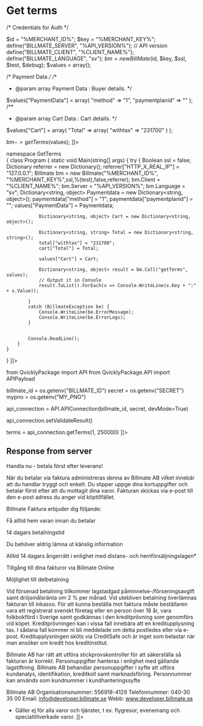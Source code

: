 # Get terms

<tabs>
  <tab title="%code-php5%">
<code-block lang="PHP">
<![CDATA[
<?php
$test = true;
$ssl = true;
$debug = false;

/* Credentials for Auth */

$id = "%MERCHANT_ID%";
$key = "%MERCHANT_KEY%";
define("BILLMATE_SERVER", "%API_VERSION%"); // API version
define("BILLMATE_CLIENT", "%CLIENT_NAME%");
define("BILLMATE_LANGUAGE", "sv");
$bm = new BillMate($id, $key, $ssl, $test, $debug);
$values = array();

/* Payment Data */
/**
* @param array Payment Data : Buyer details.
  */

$values["PaymentData"] = array(
    "method" => "1",
    "paymentplanid" => ""
);
/**
* @param array Cart Data : Cart details.
  */

$values["Cart"] = array(
    "Total" => array(
        "withtax" => "231700"
    )
);

$bm->getTerms($values);
]]>
</code-block>
  </tab>


  <tab title="%code-php8%">
<code-block lang="PHP">
<![CDATA[
// Work in progress
]]>
</code-block>
  </tab>


  <tab title="%code-csharp%">
<code-block lang="c#">
<![CDATA[
using System;
using System.Collections.Generic;
using System.Linq;
using System.Text;
using BillmateAPI;

namespace GetTerms  
{
    class Program
    {
        static void Main(string[] args)
        {
            try
            {
                Boolean ssl = false;
                Dictionary referrer = new Dictionary();
                referrer["HTTP_X_REAL_IP"] = "127.0.0.1";
                Billmate bm = new Billmate("%MERCHANT_ID%", "%MERCHANT_KEY%",ssl,%(test),false,referrer);
                bm.Client = "%CLIENT_NAME%";
                bm.Server = "%API_VERSION%";
                bm.Language = "sv";
                Dictionary<string, object> Paymentdata = new Dictionary<string, object>();
                paymentdata["method"] = "1";
                paymentdata["paymentplanid"] = "";
                values["PaymentData"] = Paymentdata;

                Dictionary<string, object> Cart = new Dictionary<string, object>();

                Dictionary<string, string> Total = new Dictionary<string, string>();
                total["withtax"] = "231700";
                cart["Total"] = Total;

                values["Cart"] = Cart;

                Dictionary<string, object> result = bm.Call("getTerms", values);
                // Output it in Console
                result.ToList().ForEach(x => Console.WriteLine(x.Key + ":" + x.Value));

            }
            catch (BillmateException be) {
                Console.WriteLine(be.ErrorMessage);
                Console.WriteLine(be.ErrorLogs);
            }


            Console.ReadLine();
        }
    }
}
]]>
</code-block>
  </tab>


  <tab title="%code-python%">
<code-block lang="Python">
<![CDATA[
import json
import os

from QvicklyPackage import API
from QvicklyPackage.API import APIPayload

billmate_id = os.getenv("BILLMATE_ID")
secret = os.getenv("SECRET")
mypno = os.getenv("MY_PNO")

api_connection = API.APIConnection(billmate_id, secret, devMode=True)

api_connection.setValidateResult()

terms = api_connection.getTerms(1, 250000)
]]>
</code-block>
  </tab>
</tabs>

## Response from server
<code-block lang="text">
<![CDATA[
Köpvillkor


Handla nu - betala först efter leverans!

När du betalar via faktura administreras denna av Billmate AB vilket innebär att du handlar tryggt och enkelt. Du slipper uppge dina kortuppgifter och betalar först efter att du mottagit dina varor. Fakturan skickas via e-post till den e-post adress du anger vid köptillfället.

Billmate Faktura erbjuder dig följande:

Få alltid hem varan innan du betalar


14 dagars betalningstid


Du behöver aldrig lämna ut känslig information


Alltid 14 dagars ångerrätt i enlighet med distans- och hemförsäljningslagen*


Tillgång till dina fakturor via Billmate Online


Möjlighet till delbetalning

Vid försenad betalning tillkommer lagstadgad påminnelse-/förseningsavgift samt dröjsmålsränta om 2 % per månad. Vid utebliven betalning överlämnas fakturan till inkasso. För att kunna beställa mot faktura måste beställaren vara ett registrerat svenskt företag eller en person över 18 år, vara folkbokförd i Sverige samt godkännas i den kreditprövning som genomförs vid köpet. Kreditprövningen kan i vissa fall innebära att en kreditupplysning tas. I sådana fall kommer ni bli meddelade om detta postledes eller via e-post. Kreditupplysningen sköts via CreditSafe och är inget som belastar när man ansöker om kredit hos kreditinstitut.

Billmate AB har rätt att utföra stickprovskontroller för att säkerställa så fakturan är korrekt.
Personuppgifter hanteras i enlighet med gällande lagstiftning. Billmate AB behandlar personuppgifter i syfte att utföra kundanalys, identifikation, kreditkoll samt marknadsföring. Personnummer kan används som kundnummer i kundhanteringssyfte


Billmate AB
Organisationsnummer: 556918-4129
Telefonnummer: 040-30 35 00
Email: info@developer.billmate.se
Webb: www.developer.billmate.se

* Gäller ej för alla varor och tjänster, t ex. flygresor, evenemang och specialtillverkade varor.
]]>
</code-block>